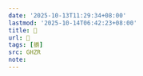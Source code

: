 ```yaml
---
date: '2025-10-13T11:29:34+08:00'
lastmod: '2025-10-14T06:42:23+08:00'
title: 󰢋
url: 󰢋
tags: [㩱]
src: GHZR
note:
---
```

